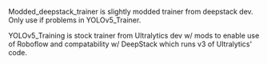 Modded_deepstack_trainer is slightly modded trainer from deepstack dev. Only use if problems in YOLOv5_Trainer.

YOLOv5_Training is stock trainer from Ultralytics dev w/ mods to enable use of Roboflow and compatability w/ DeepStack which runs v3 of Ultralytics' code.
